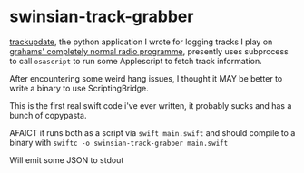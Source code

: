 # swinsian-track-grabber

[trackupdate](https://github.com/grahams/trackupdate), the python application I wrote for logging tracks I play on [grahams' completely normal radio programme](radio.dosburros.com), presently uses subprocess to call `osascript` to run some Applescript to fetch track information.

After encountering some weird hang issues, I thought it MAY be better to write a binary to use ScriptingBridge.

This is the first real swift code i've ever written, it probably sucks and has a bunch of copypasta.

AFAICT it runs both as a script via `swift main.swift` and should compile to a binary with `swiftc -o swinsian-track-grabber main.swift`

Will emit some JSON to stdout
